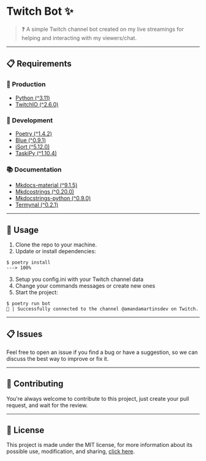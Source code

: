 # Twitch Bot ✨

> ❓ A simple Twitch channel bot created on my live streamings for helping and interacting with my viewers/chat.

---

## 📋 Requirements

### 🤖 Production

- [Python (^3.11)](https://www.python.org/)
- [TwitchIO (^2.6.0)](https://twitchio.dev/)

### 🧰 Development

- [Poetry (^1.4.2)](https://python-poetry.org/)
- [Blue (^0.9.1)](https://blue.readthedocs.io/en/latest/)
- [iSort (^5.12.0)](https://pycqa.github.io/isort/)
- [TaskiPy (^1.10.4)](https://github.com/taskipy/taskipy)

### 📚 Documentation

- [Mkdocs-material (^9.1.5)](https://squidfunk.github.io/mkdocs-material/)
- [Mkdcostrings (^0.20.0)](https://mkdocstrings.github.io/)
- [Mkdocstrings-python (^0.9.0)](https://mkdocstrings.github.io/python/)
- [Termynal (^0.2.1)](https://daxartio.github.io/termynal/)

---

## 🔎 Usage

1. Clone the repo to your machine.
2. Update or install dependencies:
   
<!-- termynal -->

```console
$ poetry install
---> 100%
```

3. Setup you config.ini with your Twitch channel data
4. Change your commands messages or create new ones
5. Start the project:
   
<!-- termynal -->

```console
$ poetry run bot
🎉 | Successfully connected to the channel @amandamartinsdev on Twitch.
```

---

## 📋 Issues

Feel free to open an issue if you find a bug or have a suggestion, so we can discuss the best way to improve or fix it.

---

## 👋 Contributing

You're always welcome to contribute to this project, just create your pull request, and wait for the review.

---

## 📜 License

This project is made under the MIT license, for more information about its possible use, modification, and sharing, [click here](LICENSE).
